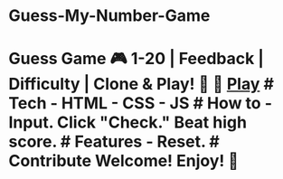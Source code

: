 # Guess-My-Number-Game
# Guess Game 🎮 1-20 | Feedback | Difficulty | Clone &amp; Play! 🚀 🔗 [Play](#) # Tech - HTML - CSS - JS  # How to - Input. Click "Check." Beat high score. # Features - Reset.  # Contribute Welcome! Enjoy! 🌟
